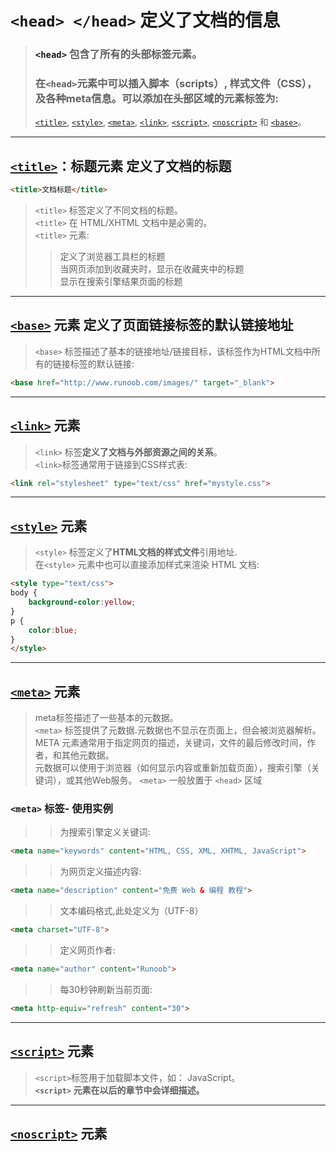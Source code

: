 # `<head> </head>` 定义了文档的信息
> ### <a id="head">`<head>`</a> 包含了所有的头部标签元素。
> ### 在`<head>`元素中可以插入脚本（scripts）, 样式文件（CSS），及各种meta信息。可以添加在头部区域的元素标签为: 
> <a href="#title">`<title>`</a>, 
> <a href="#style">`<style>`</a>, 
> <a href="#meta">`<meta>`</a>, 
> <a href="#link">`<link>`</a>, 
> <a href="#script">`<script>`</a>, 
> <a href="#noscript">`<noscript>`</a> 
> 和 <a href="#base">`<base>`</a>。

-----------------------------------------------------

## <a id="title" href="#head">`<title>`</a>：标题元素 定义了文档的标题

```html
<title>文档标题</title>
```

>`<title>` 标签定义了不同文档的标题。<br>
`<title>` 在 HTML/XHTML 文档中是必需的。<br>
`<title>` 元素:
>>定义了浏览器工具栏的标题<br>
当网页添加到收藏夹时，显示在收藏夹中的标题<br>
显示在搜索引擎结果页面的标题<br>

-----------------------------------------------------

## <a id="base" href="#head">`<base>`</a> 元素 定义了页面链接标签的默认链接地址

> `<base>` 标签描述了基本的链接地址/链接目标，该标签作为HTML文档中所有的链接标签的默认链接:

```html
<base href="http://www.runoob.com/images/" target="_blank">
```

-----------------------------------------------------

## <a id="link" href="#head">`<link>`</a> 元素
>`<link>` 标签**定义了文档与外部资源之间的关系**。<br>
`<link>`标签通常用于链接到CSS样式表:

```html
<link rel="stylesheet" type="text/css" href="mystyle.css">
```

-----------------------------------------------------

## <a id="style" href="#head">`<style>`</a> 元素
> `<style>` 标签定义了**HTML文档的样式文件**引用地址.<br>
在`<style>` 元素中也可以直接添加样式来渲染 HTML 文档:
```html
<style type="text/css">
body {
    background-color:yellow;
}
p {
    color:blue;
}
</style>
```

-----------------------------------------------------

## <a id="meta" href="#head">`<meta>`</a> 元素
> meta标签描述了一些基本的元数据。<br>
`<meta>` 标签提供了元数据.元数据也不显示在页面上，但会被浏览器解析。<br>
META 元素通常用于指定网页的描述，关键词，文件的最后修改时间，作者，和其他元数据。<br>
元数据可以使用于浏览器（如何显示内容或重新加载页面），搜索引擎（关键词），或其他Web服务。
`<meta>` 一般放置于 `<head>` 区域

### `<meta>` 标签- 使用实例

>>为搜索引擎定义关键词:
```html
<meta name="keywords" content="HTML, CSS, XML, XHTML, JavaScript">
```

>>为网页定义描述内容:
```html
<meta name="description" content="免费 Web & 编程 教程">
```

>> 文本编码格式,此处定义为（UTF-8）
```html
<meta charset="UTF-8">
```

>> 定义网页作者:
```html
<meta name="author" content="Runoob">
```

>> 每30秒钟刷新当前页面:
```html
<meta http-equiv="refresh" content="30">
```
-----------------------------------------------------

## <a id="script" href="#head">`<script>`</a> 元素
>`<script>`标签用于加载脚本文件，如： JavaScript。<br>
<strong>`<script>` 元素在以后的章节中会详细描述。</strong>
-----------------------------------------------------

## <a id="noscript" href="#head">`<noscript>`</a> 元素